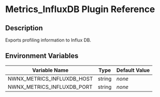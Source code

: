 # Metrics_InfluxDB Plugin Reference

## Description

Exports profiling information to Influx DB.

## Environment Variables

| Variable Name                       |  Type  | Default Value |
| ----------------------------------- | :----: | ------------- |
| NWNX_METRICS_INFLUXDB_HOST          | string | _none_        |
| NWNX_METRICS_INFLUXDB_PORT          | string | _none_        |
